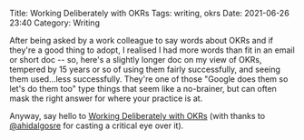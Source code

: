 Title: Working Deliberately with OKRs
Tags: writing, okrs
Date: 2021-06-26 23:40 
Category: Writing
 
After being asked by a work colleague to say words about OKRs and if they're a good thing to adopt, I realised I had more words than fit in an email or short doc -- so, here's a slightly longer doc on my view of OKRs, tempered by 15 years or so of using them fairly successfully, and seeing them used...less successfully. They're one of those "Google does them so let's do them too" type things that seem like a no-brainer, but can often mask the right answer for where your practice is at.

Anyway, say hello to [Working Deliberately with OKRs](/pages/working-deliberately-with-okrs.html) (with thanks to [@ahidalgosre](https://www.twitter.com/ahidalgosre) for casting a critical eye over it). 
